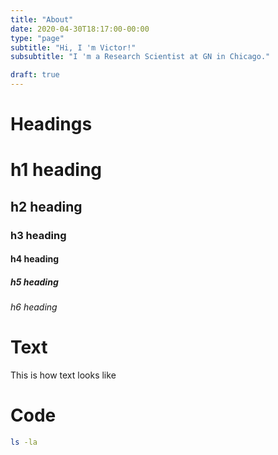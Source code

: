 ```yaml
---
title: "About"
date: 2020-04-30T18:17:00-00:00
type: "page"
subtitle: "Hi, I 'm Victor!"
subsubtitle: "I 'm a Research Scientist at GN in Chicago."

draft: true
---
```

# Headings

# h1 heading

## h2 heading

### h3 heading

#### h4 heading

##### h5 heading

###### h6 heading

# Text

This is how text looks like

# Code

```bash
ls -la
```
